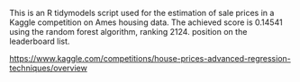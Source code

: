 This is an R tidymodels script used for the estimation of sale prices in a Kaggle competition on Ames housing data. The achieved score is 0.14541 using the random forest algorithm, ranking 2124. position on the leaderboard list.

https://www.kaggle.com/competitions/house-prices-advanced-regression-techniques/overview


